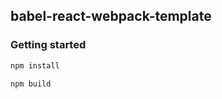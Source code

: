 ## babel-react-webpack-template

### Getting started
```javascript
npm install
```
```javascript
npm build
```
